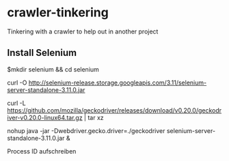 # crawler-tinkering
Tinkering with a crawler to help out in another project

## Install Selenium
$mkdir selenium && cd selenium

curl -O http://selenium-release.storage.googleapis.com/3.11/selenium-server-standalone-3.11.0.jar

curl -L https://github.com/mozilla/geckodriver/releases/download/v0.20.0/geckodriver-v0.20.0-linux64.tar.gz | tar xz

nohup java -jar -Dwebdriver.gecko.driver=./geckodriver selenium-server-standalone-3.11.0.jar &

Process ID aufschreiben

